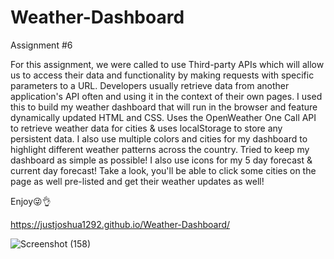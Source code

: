 # Weather-Dashboard
Assignment #6

For this assignment, we were called to use Third-party APIs which will allow us to access their data and functionality by making requests with specific parameters to a URL. Developers usually retrieve data from another application's API often and using it in the context of their own pages. I used this to build my weather dashboard that will run in the browser and feature dynamically updated HTML and CSS.
Uses the OpenWeather One Call API to retrieve weather data for cities & uses localStorage to store any persistent data. 
I also use multiple colors and cities for my dashboard to highlight different weather patterns across the country. Tried to keep my dashboard as simple as possible! I also use icons for my 5 day forecast & current day forecast! Take a look, you'll be able to click some cities on the page as well pre-listed and get their weather updates as well!

Enjoy😜👌




















https://justjoshua1292.github.io/Weather-Dashboard/













![Screenshot (158)](https://user-images.githubusercontent.com/83887301/126568643-2849f8ef-e855-4f1a-bd60-a81745cb9904.png)
